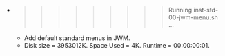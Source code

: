 * >>>>>>>>> Running inst-std-00-jwm-menu.sh ...
  * Add default standard menus in JWM.
  * Disk size = 3953012K. Space Used = 4K. Runtime = 00:00:00:01.
